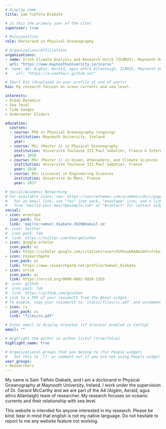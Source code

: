 ```yaml
---
# Display name
title: Sam Tiéfolo Diabaté

# Is this the primary user of the site?
superuser: true

# Role/position
role: Doctorand in Physical Oceanography

# Organizations/Affiliations
organizations:
- name: Irish Climate Analysis and Research UnitS (ICARUS), Maynooth University
  url: "https://www.maynoothuniversity.ie/icarus"
#- name: A4: Aigéin, Aeráid, agus athrú Atlantaigh, ICARUS, Maynooth University
#    url: "https://a-ceathair.github.io/"

# Short bio (displayed in user profile at end of posts)
bio: My research focuses on ocean currents and sea level.

interests:
- Ocean Dynamics
- Sea level
- Tide Gauges
- Underwater Gliders

education:
  courses:
  - course: PhD in Physical Oceanography (ongoing)
    institution: Maynooth University, Ireland
    year:
  - course: MSc (Master 2) in Physical Oceanography
    institution: Université Toulouse III Paul Sabatier, France & International Chair In Mathematical Physics and Applications, Benin
    year: 2019
  - course: MSc (Master 1) in Ocean, Atmosphere, and Climate Sciences
    institution: Université Toulouse III Paul Sabatier, France
    year: 2018
  - course: BSc (Licence) in Engineering Sciences
    institution: Université du Mans, France
    year: 2017

# Social/Academic Networking
# For available icons, see: https://sourcethemes.com/academic/docs/page-builder/#icons
#   For an email link, use "fas" icon pack, "envelope" icon, and a link in the
#   form "mailto:your-email@example.com" or "#contact" for contact widget.
social:
- icon: envelope
  icon_pack: fas
  link: 'mailto:samuel.diabate.2020@mumail.ie'
#- icon: twitter
#  icon_pack: fab
#  link: https://twitter.com/GeorgeCushen
- icon: google-scholar
  icon_pack: ai
  link: https://scholar.google.com/citations?user=41PkvwUAAAAJ&hl=fr&oi=ao
- icon: researchgate
  icon_pack: ai
  link: https://www.researchgate.net/profile/Samuel_Diabate
- icon: orcid
  icon_pack: ai
  link: https://orcid.org/0000-0002-6836-2265
#- icon: github
#  icon_pack: fab
#  link: https://github.com/gcushen
# Link to a PDF of your resume/CV from the About widget.
# To enable, copy your resume/CV to `static/files/cv.pdf` and uncomment the lines below.
- icon: cv
  icon_pack: ai
  link: "files/cv.pdf"

# Enter email to display Gravatar (if Gravatar enabled in Config)
email: ""

# Highlight the author in author lists? (true/false)
highlight_name: true

# Organizational groups that you belong to (for People widget)
#   Set this to `[]` or comment out if you are not using People widget.
user_groups:
- Researchers
---
```


My name is Sam Tiéfolo Diabaté, and I am a doctorand in Physical Oceanography at Maynooth University, Ireland. I work under the supervision of Dr. Gerard McCarthy and we are part of the A4 (Aigéin, Aeráid, agus athrú Atlantaigh) team of researcher. My research focuses on oceanic currents and their relationship with sea level.

This website is intended for anyone interested in my research. Please be kind: bear in mind that english is not my native language. Do not hesitate to report to me any website feature not working.
